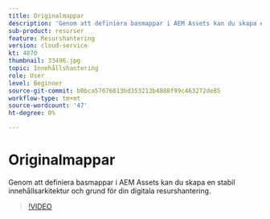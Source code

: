 ```yaml
---
title: Originalmappar
description: 'Genom att definiera basmappar i AEM Assets kan du skapa en stabil innehållsarkitektur och grund för din digitala resurshantering. '
sub-product: resurser
feature: Resurshantering
version: cloud-service
kt: 4870
thumbnail: 33496.jpg
topic: Innehållshantering
role: User
level: Beginner
source-git-commit: b0bca57676813bd353213b4808f99c463272de85
workflow-type: tm+mt
source-wordcount: '47'
ht-degree: 0%

---
```



# Originalmappar

Genom att definiera basmappar i AEM Assets kan du skapa en stabil innehållsarkitektur och grund för din digitala resurshantering.

>[!VIDEO](https://video.tv.adobe.com/v/33496/?quality=12&learn=on&hidetitle=true)
